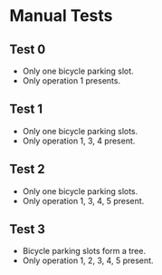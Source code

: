# Manual Tests

## Test 0

- Only one bicycle parking slot.
- Only operation 1 presents.

## Test 1

- Only one bicycle parking slots.
- Only operation 1, 3, 4 present.

## Test 2

- Only one bicycle parking slots.
- Only operation 1, 3, 4, 5 present.

## Test 3

- Bicycle parking slots form a tree.
- Only operation 1, 2, 3, 4, 5 present.